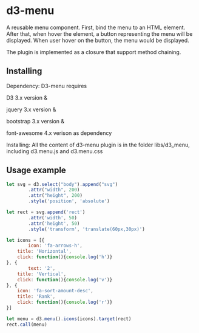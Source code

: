 # d3-menu

A reusable menu component. First, bind the menu to an HTML element. After that, when hover the element, a button representing the menu will be displayed. When user hover on the button, the menu would be displayed.

The plugin is implemented as a closure that support method chaining.

## Installing

Dependency: D3-menu requires 

D3 3.x version & 

jquery 3.x version & 

bootstrap 3.x version & 

font-awesome 4.x verison as dependency

Installing: All the content of d3-menu plugin is in the folder libs/d3_menu, including d3.menu.js and d3.menu.css

## Usage example
```js
let svg = d3.select("body").append("svg")
        .attr("width", 200)
        .attr("height", 200)
        .style('position', 'absolute')

let rect = svg.append('rect')
        .attr('width', 50)
        .attr('height', 50)
        .style('transform', 'translate(60px,30px)')

let icons = [{
    	icon: 'fa-arrows-h',
	title: 'Horizontal',
	click: function(){console.log('h')}
}, {
    	text: '2',
	title: 'Vertical',
	click: function(){console.log('v')}
}, {
	icon: 'fa-sort-amount-desc',
	title: 'Rank',
	click: function(){console.log('r')}
}]

let menu = d3.menu().icons(icons).target(rect)
rect.call(menu)
```
